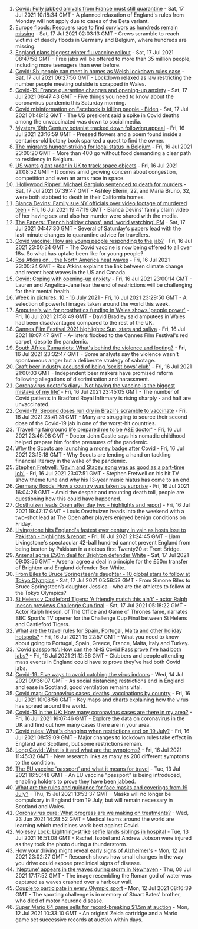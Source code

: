 1. [Covid: Fully jabbed arrivals from France must still quarantine](https://www.bbc.co.uk/news/uk-57869880) - Sat, 17 Jul 2021 10:18:34 GMT - A planned relaxation of England's rules from Monday will not apply due to cases of the Beta variant.
2. [Europe floods: Rescuers race to find survivors as hundreds remain missing](https://www.bbc.co.uk/news/world-europe-57871308) - Sat, 17 Jul 2021 02:03:13 GMT - Crews scramble to reach victims of deadly floods in Germany and Belgium, where hundreds are missing.
3. [England plans biggest winter flu vaccine rollout](https://www.bbc.co.uk/news/health-57867955) - Sat, 17 Jul 2021 08:47:58 GMT - Free jabs will be offered to more than 35 million people, including more teenagers than ever before.
4. [Covid: Six people can meet in homes as Welsh lockdown rules ease](https://www.bbc.co.uk/news/uk-wales-57866006) - Sat, 17 Jul 2021 06:27:56 GMT - Lockdown relaxed as law restricting the number people meeting outside is scrapped in Wales.
5. [Covid-19: France quarantine changes and opening-up anxiety](https://www.bbc.co.uk/news/uk-57871413) - Sat, 17 Jul 2021 06:47:43 GMT - Five things you need to know about the coronavirus pandemic this Saturday morning.
6. [Covid misinformation on Facebook is killing people - Biden](https://www.bbc.co.uk/news/world-us-canada-57870778) - Sat, 17 Jul 2021 01:48:12 GMT - The US president said a spike in Covid deaths among the unvaccinated was down to social media.
7. [Mystery 19th Century botanist tracked down following appeal](https://www.bbc.co.uk/news/science-environment-57847727) - Fri, 16 Jul 2021 23:16:59 GMT - Pressed flowers and a poem found inside a centuries-old botany book sparked a quest to find the owner.
8. [The migrants hunger-striking for legal status in Belgium](https://www.bbc.co.uk/news/world-europe-57867823) - Fri, 16 Jul 2021 23:00:20 GMT - More than 400 go without food demanding a clear path to residency in Belgium.
9. [US wants giant radar in UK to track space objects](https://www.bbc.co.uk/news/uk-57866734) - Fri, 16 Jul 2021 21:08:52 GMT - It comes amid growing concern about congestion, competition and even an arms race in space.
10. ['Hollywood Ripper' Michael Gargiulo sentenced to death for murders](https://www.bbc.co.uk/news/world-us-canada-57871320) - Sat, 17 Jul 2021 07:39:47 GMT - Ashley Ellerin, 22, and Maria Bruno, 32, were both stabbed to death in their California homes.
11. [Bianca Devins: Family sue NY officials over video footage of murdered teen](https://www.bbc.co.uk/news/world-us-canada-57867813) - Fri, 16 Jul 2021 19:47:19 GMT - Bianca Devins' family claim video of her having sex and also her murder were shared with the media.
12. [The Papers: 'French holiday chaos', and 'world watching' PM](https://www.bbc.co.uk/news/blogs-the-papers-57870838) - Sat, 17 Jul 2021 04:47:30 GMT - Several of Saturday's papers lead with the last-minute changes to quarantine advice for travellers.
13. [Covid vaccine: How are young people responding to the jab?](https://www.bbc.co.uk/news/uk-england-london-57845115) - Fri, 16 Jul 2021 23:00:34 GMT - The Covid vaccine is now being offered to all over 18s. So what has uptake been like for young people?
14. [Ros Atkins on… the North America heat waves](https://www.bbc.co.uk/news/world-57868135) - Fri, 16 Jul 2021 23:00:24 GMT - Ros Atkins explains the link between climate change and recent heat waves in the US and Canada.
15. [Covid: Coping with opening-up anxiety](https://www.bbc.co.uk/news/health-57869257) - Fri, 16 Jul 2021 23:00:14 GMT - Lauren and Angelica-Jane fear the end of restrictions will be challenging for their mental health.
16. [Week in pictures: 10 - 16 July 2021](https://www.bbc.co.uk/news/in-pictures-57853779) - Fri, 16 Jul 2021 23:29:50 GMT - A selection of powerful images taken around the world this week.
17. [Amputee's win for prosthetics funding in Wales shows 'people power'](https://www.bbc.co.uk/news/uk-wales-57866765) - Fri, 16 Jul 2021 21:58:49 GMT - David Bradley said amputees in Wales had been disadvantaged compared to the rest of the UK.
18. [Cannes Film Festival 2021 highlights: Sun, stars and saliva](https://www.bbc.co.uk/news/entertainment-arts-57864015) - Fri, 16 Jul 2021 18:07:47 GMT - A-listers flocked to the Cannes Film Festival's red carpet, despite the pandemic.
19. [South Africa Zuma riots: What's behind the violence and looting?](https://www.bbc.co.uk/news/world-africa-57860998) - Fri, 16 Jul 2021 23:32:47 GMT - Some analysts say the violence wasn't spontaneous anger but a deliberate strategy of sabotage.
20. [Craft beer industry accused of being 'sexist boys' club'](https://www.bbc.co.uk/news/business-57719831) - Fri, 16 Jul 2021 21:00:03 GMT - Independent beer makers have promised reform following allegations of discrimination and harassment.
21. [Coronavirus doctor's diary: 'Not having the vaccine is the biggest mistake of my life’](https://www.bbc.co.uk/news/stories-57866661) - Fri, 16 Jul 2021 23:45:05 GMT - The number of Covid patients in Bradford Royal Infirmary is rising sharply - and half are unvaccinated.
22. [Covid-19: Second doses run dry in Brazil's scramble to vaccinate](https://www.bbc.co.uk/news/world-latin-america-57819263) - Fri, 16 Jul 2021 23:41:31 GMT - Many are struggling to source their second dose of the Covid-19 jab in one of the worst-hit countries.
23. ['Travelling fairground life prepared me to be A&E doctor'](https://www.bbc.co.uk/news/uk-england-sussex-57643707) - Fri, 16 Jul 2021 23:46:08 GMT - Doctor John Castle says his nomadic childhood helped prepare him for the pressures of the pandemic.
24. [Why the Scouts are launching a money badge after Covid](https://www.bbc.co.uk/news/business-57863156) - Fri, 16 Jul 2021 23:15:18 GMT - Why Scouts are lending a hand on tackling financial literacy in the wake of the pandemic.
25. [Stephen Fretwell: 'Gavin and Stacey song was as good as a part-time job'](https://www.bbc.co.uk/news/entertainment-arts-57812272) - Fri, 16 Jul 2021 23:07:51 GMT - Stephen Fretwell on his hit TV show theme tune and why his 13-year music hiatus has come to an end.
26. [Germany floods: How a country was taken by surprise](https://www.bbc.co.uk/news/world-europe-57867773) - Fri, 16 Jul 2021 16:04:28 GMT - Amid the despair and mounting death toll, people are questioning how this could have happened.
27. [Oosthuizen leads Open after day two - highlights and report](https://www.bbc.co.uk/sport/golf/57866308) - Fri, 16 Jul 2021 19:47:17 GMT - Louis Oosthuizen heads into the weekend with a two-shot lead at The Open after players enjoyed benign conditions on Friday.
28. [Livingstone hits England's fastest ever century in vain as hosts lose to Pakistan - highlights & report](https://www.bbc.co.uk/sport/cricket/57870059) - Fri, 16 Jul 2021 21:24:45 GMT - Liam Livingstone's spectacular 42-ball hundred cannot prevent England from being beaten by Pakistan in a riotous first Twenty20 at Trent Bridge.
29. [Arsenal agree £50m deal for Brighton defender White](https://www.bbc.co.uk/sport/football/57873034) - Sat, 17 Jul 2021 09:03:56 GMT - Arsenal agree a deal in principle for the £50m transfer of Brighton and England defender Ben White.
30. [From Biles to Bruce Springsteen's daughter - 10 global stars to follow at Tokyo Olympics](https://www.bbc.co.uk/sport/olympics/57836107) - Sat, 17 Jul 2021 05:56:53 GMT - From Simone Biles to Bruce Springsteen’s daughter Jessica - who are the athletes to follow at the Tokyo Olympics?
31. [St Helens v Castleford Tigers: 'A friendly match this ain't' - actor Ralph Ineson previews Challenge Cup final](https://www.bbc.co.uk/sport/av/rugby-league/57855672) - Sat, 17 Jul 2021 05:18:22 GMT - Actor Ralph Ineson, of The Office and Game of Thrones fame, narrates BBC Sport's TV opener for the Challenge Cup Final between St Helens and Castleford Tigers.
32. [What are the travel rules for Spain, Portugal, Malta and other holiday hotspots?](https://www.bbc.co.uk/news/explainers-56997931) - Fri, 16 Jul 2021 15:22:57 GMT - What you need to know about going to Portugal, Spain, Greece, France, Malta, Italy and Turkey.
33. ['Covid passports': How can the NHS Covid Pass prove I've had both jabs?](https://www.bbc.co.uk/news/explainers-55718553) - Fri, 16 Jul 2021 21:12:56 GMT - Clubbers and people attending mass events in England could have to prove they've had both Covid jabs.
34. [Covid-19: Five ways to avoid catching the virus indoors](https://www.bbc.co.uk/news/explainers-53917432) - Wed, 14 Jul 2021 09:36:07 GMT - As social distancing restrictions end in England and ease in Scotland, good ventilation remains vital.
35. [Covid map: Coronavirus cases, deaths, vaccinations by country](https://www.bbc.co.uk/news/world-51235105) - Fri, 16 Jul 2021 10:08:56 GMT - Key maps and charts explaining how the virus has spread around the world.
36. [Covid-19 in the UK: How many coronavirus cases are there in my area?](https://www.bbc.co.uk/news/uk-51768274) - Fri, 16 Jul 2021 16:07:46 GMT - Explore the data on coronavirus in the UK and find out how many cases there are in your area.
37. [Covid rules: What's changing when restrictions end on 19 July?](https://www.bbc.co.uk/news/explainers-52530518) - Fri, 16 Jul 2021 08:59:09 GMT - Major changes to lockdown rules take effect in England and Scotland, but some restrictions remain.
38. [Long Covid: What is it and what are the symptoms?](https://www.bbc.co.uk/news/health-57833394) - Fri, 16 Jul 2021 11:45:32 GMT - New research links as many as 200 different symptoms to the condition.
39. [The EU vaccine 'passport' and what it means for travel](https://www.bbc.co.uk/news/explainers-57665765) - Tue, 13 Jul 2021 16:50:48 GMT - An EU vaccine "passport" is being introduced, enabling holders to prove they have been jabbed.
40. [What are the rules and guidance for face masks and coverings from 19 July?](https://www.bbc.co.uk/news/health-51205344) - Thu, 15 Jul 2021 13:53:37 GMT - Masks will no longer be compulsory in England from 19 July, but will remain necessary in Scotland and Wales.
41. [Coronavirus cure: What progress are we making on treatments?](https://www.bbc.co.uk/news/health-52354520) - Wed, 23 Jun 2021 14:28:52 GMT - Medical teams around the world are learning which medicines work best against Covid.
42. [Molesey Lock: Lightning-strike selfie lands siblings in hospital](https://www.bbc.co.uk/news/uk-england-london-57825759) - Tue, 13 Jul 2021 16:51:08 GMT - Rachel, Isobel and Andrew Jobson were injured as they took the photo during a thunderstorm.
43. [How your driving might reveal early signs of Alzheimer's](https://www.bbc.co.uk/news/business-57670006) - Mon, 12 Jul 2021 23:02:27 GMT - Research shows how small changes in the way you drive could expose preclinical signs of disease.
44. ['Neptune' appears in the waves during storm in Newhaven](https://www.bbc.co.uk/news/uk-england-sussex-57770547) - Thu, 08 Jul 2021 17:17:52 GMT - The image resembling the Roman god of water was captured as waves crashed over a harbour wall.
45. [Couple to participate in every Olympic sport](https://www.bbc.co.uk/news/uk-england-bristol-57698186) - Mon, 12 Jul 2021 08:16:39 GMT - The sporting challenge is in memory of Stuart Bates' brother, who died of motor neurone disease.
46. [Super Mario 64 game sells for record-breaking $1.5m at auction](https://www.bbc.co.uk/news/technology-57804089) - Mon, 12 Jul 2021 10:33:10 GMT - An original Zelda cartridge and a Mario game set successive records at auction within days.
